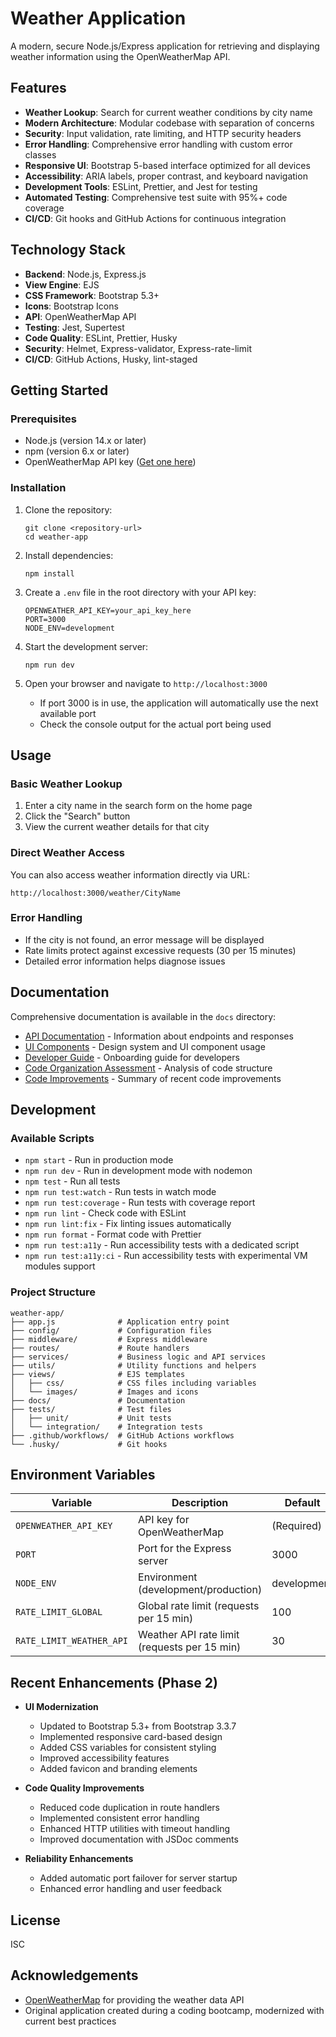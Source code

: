 # Weather Application

A modern, secure Node.js/Express application for retrieving and displaying weather information using the OpenWeatherMap API.

## Features

- **Weather Lookup**: Search for current weather conditions by city name
- **Modern Architecture**: Modular codebase with separation of concerns
- **Security**: Input validation, rate limiting, and HTTP security headers
- **Error Handling**: Comprehensive error handling with custom error classes
- **Responsive UI**: Bootstrap 5-based interface optimized for all devices
- **Accessibility**: ARIA labels, proper contrast, and keyboard navigation
- **Development Tools**: ESLint, Prettier, and Jest for testing
- **Automated Testing**: Comprehensive test suite with 95%+ code coverage
- **CI/CD**: Git hooks and GitHub Actions for continuous integration

## Technology Stack

- **Backend**: Node.js, Express.js
- **View Engine**: EJS
- **CSS Framework**: Bootstrap 5.3+
- **Icons**: Bootstrap Icons
- **API**: OpenWeatherMap API
- **Testing**: Jest, Supertest
- **Code Quality**: ESLint, Prettier, Husky
- **Security**: Helmet, Express-validator, Express-rate-limit
- **CI/CD**: GitHub Actions, Husky, lint-staged

## Getting Started

### Prerequisites

- Node.js (version 14.x or later)
- npm (version 6.x or later)
- OpenWeatherMap API key ([Get one here](https://openweathermap.org/api))

### Installation

1. Clone the repository:
   ```
   git clone <repository-url>
   cd weather-app
   ```

2. Install dependencies:
   ```
   npm install
   ```

3. Create a `.env` file in the root directory with your API key:
   ```
   OPENWEATHER_API_KEY=your_api_key_here
   PORT=3000
   NODE_ENV=development
   ```

4. Start the development server:
   ```
   npm run dev
   ```

5. Open your browser and navigate to `http://localhost:3000`

   - If port 3000 is in use, the application will automatically use the next available port
   - Check the console output for the actual port being used

## Usage

### Basic Weather Lookup

1. Enter a city name in the search form on the home page
2. Click the "Search" button
3. View the current weather details for that city

### Direct Weather Access

You can also access weather information directly via URL:
```
http://localhost:3000/weather/CityName
```

### Error Handling

- If the city is not found, an error message will be displayed
- Rate limits protect against excessive requests (30 per 15 minutes)
- Detailed error information helps diagnose issues

## Documentation

Comprehensive documentation is available in the `docs` directory:

- [API Documentation](docs/api.md) - Information about endpoints and responses
- [UI Components](docs/ui-components.md) - Design system and UI component usage
- [Developer Guide](docs/developer-guide.md) - Onboarding guide for developers
- [Code Organization Assessment](docs/assessment/code-organization-assessment.md) - Analysis of code structure
- [Code Improvements](docs/assessment/code-improvements.md) - Summary of recent code improvements

## Development

### Available Scripts

- `npm start` - Run in production mode
- `npm run dev` - Run in development mode with nodemon
- `npm test` - Run all tests
- `npm run test:watch` - Run tests in watch mode
- `npm run test:coverage` - Run tests with coverage report
- `npm run lint` - Check code with ESLint
- `npm run lint:fix` - Fix linting issues automatically
- `npm run format` - Format code with Prettier
- `npm run test:a11y` - Run accessibility tests with a dedicated script
- `npm run test:a11y:ci` - Run accessibility tests with experimental VM modules support

### Project Structure

```
weather-app/
├── app.js              # Application entry point
├── config/             # Configuration files
├── middleware/         # Express middleware
├── routes/             # Route handlers
├── services/           # Business logic and API services
├── utils/              # Utility functions and helpers
├── views/              # EJS templates
│   ├── css/            # CSS files including variables
│   └── images/         # Images and icons
├── docs/               # Documentation
├── tests/              # Test files
│   ├── unit/           # Unit tests
│   └── integration/    # Integration tests
├── .github/workflows/  # GitHub Actions workflows
└── .husky/             # Git hooks
```

## Environment Variables

| Variable | Description | Default |
|----------|-------------|---------|
| `OPENWEATHER_API_KEY` | API key for OpenWeatherMap | (Required) |
| `PORT` | Port for the Express server | 3000 |
| `NODE_ENV` | Environment (development/production) | development |
| `RATE_LIMIT_GLOBAL` | Global rate limit (requests per 15 min) | 100 |
| `RATE_LIMIT_WEATHER_API` | Weather API rate limit (requests per 15 min) | 30 |

## Recent Enhancements (Phase 2)

- **UI Modernization**
  - Updated to Bootstrap 5.3+ from Bootstrap 3.3.7
  - Implemented responsive card-based design
  - Added CSS variables for consistent styling
  - Improved accessibility features
  - Added favicon and branding elements
  
- **Code Quality Improvements**
  - Reduced code duplication in route handlers
  - Implemented consistent error handling
  - Enhanced HTTP utilities with timeout handling
  - Improved documentation with JSDoc comments

- **Reliability Enhancements**
  - Added automatic port failover for server startup
  - Enhanced error handling and user feedback
  
## License

ISC

## Acknowledgements

- [OpenWeatherMap](https://openweathermap.org/) for providing the weather data API
- Original application created during a coding bootcamp, modernized with current best practices
